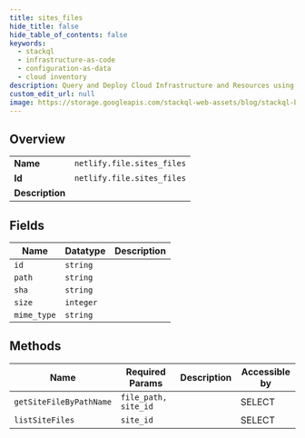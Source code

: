 ```yaml
---
title: sites_files
hide_title: false
hide_table_of_contents: false
keywords:
  - stackql
  - infrastructure-as-code
  - configuration-as-data
  - cloud inventory
description: Query and Deploy Cloud Infrastructure and Resources using SQL
custom_edit_url: null
image: https://storage.googleapis.com/stackql-web-assets/blog/stackql-blog-post-featured-image.png
---
```

  
    

## Overview
<table><tbody>
<tr><td><b>Name</b></td><td><code>netlify.file.sites_files</code></td></tr>
<tr><td><b>Id</b></td><td><code>netlify.file.sites_files</code></td></tr>
<tr><td><b>Description</b></td><td></td></tr>
</tbody></table>

## Fields
| Name | Datatype | Description |
| ---- | -------- | ----------- |
| `id` | `string` |  |
| `path` | `string` |  |
| `sha` | `string` |  |
| `size` | `integer` |  |
| `mime_type` | `string` |  |
## Methods
| Name | Required Params | Description | Accessible by |
| ---- | --------------- | ----------- | ------------- |
| `getSiteFileByPathName` | `file_path, site_id` |  | SELECT |
| `listSiteFiles` | `site_id` |  | SELECT |
